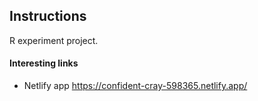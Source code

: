 ## Instructions

R experiment project.



#### Interesting links

- Netlify app https://confident-cray-598365.netlify.app/

